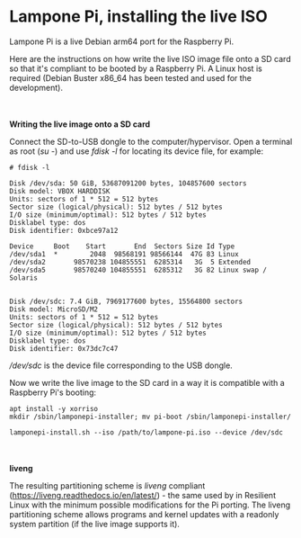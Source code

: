 # Lampone Pi, installing the live ISO

Lampone Pi is a live Debian arm64 port for the Raspberry Pi.

Here are the instructions on how write the live ISO image file onto a SD card so that it's compliant to be booted by a Raspberry Pi.
A Linux host is required (Debian Buster x86_64 has been tested and used for the development).

**\
\
Writing the live image onto a SD card**

Connect the SD-to-USB dongle to the computer/hypervisor.
Open a terminal as root (*su -*) and use *fdisk -l* for locating its device file, for example:

    # fdisk -l
    
    Disk /dev/sda: 50 GiB, 53687091200 bytes, 104857600 sectors
    Disk model: VBOX HARDDISK   
    Units: sectors of 1 * 512 = 512 bytes
    Sector size (logical/physical): 512 bytes / 512 bytes
    I/O size (minimum/optimal): 512 bytes / 512 bytes
    Disklabel type: dos
    Disk identifier: 0xbce97a12

    Device     Boot    Start       End  Sectors Size Id Type
    /dev/sda1  *        2048  98568191 98566144  47G 83 Linux
    /dev/sda2       98570238 104855551  6285314   3G  5 Extended
    /dev/sda5       98570240 104855551  6285312   3G 82 Linux swap / Solaris


    Disk /dev/sdc: 7.4 GiB, 7969177600 bytes, 15564800 sectors
    Disk model: MicroSD/M2      
    Units: sectors of 1 * 512 = 512 bytes
    Sector size (logical/physical): 512 bytes / 512 bytes
    I/O size (minimum/optimal): 512 bytes / 512 bytes
    Disklabel type: dos
    Disk identifier: 0x73dc7c47

*/dev/sdc* is the device file corresponding to the USB dongle.

Now we write the live image to the SD card in a way it is compatible with a Raspberry Pi's booting:

    apt install -y xorriso
    mkdir /sbin/lamponepi-installer; mv pi-boot /sbin/lamponepi-installer/
    
    lamponepi-install.sh --iso /path/to/lampone-pi.iso --device /dev/sdc


**\
\
liveng**

The resulting partitioning scheme is *liveng* compliant (https://liveng.readthedocs.io/en/latest/) - the same used by in Resilient Linux with the minimum possible modifications for the Pi porting. The liveng partitioning scheme allows programs and kernel updates with a readonly system partition (if the live image supports it).

